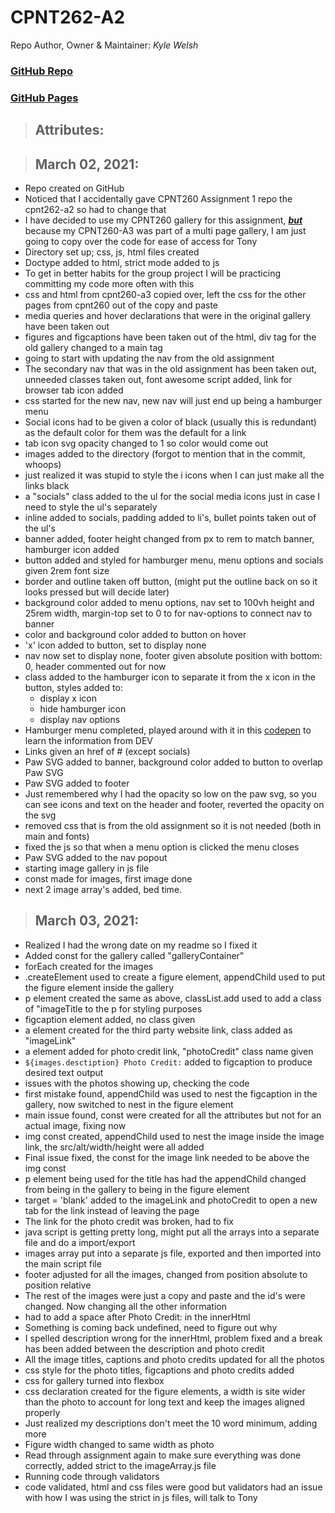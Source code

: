 # CPNT262-A2

Repo Author, Owner & Maintainer: <em>Kyle Welsh</em>

### [GitHub Repo](https://github.com/Kylewwelsh/cpnt262-a2)

### [GitHub Pages](https://kylewwelsh.github.io/cpnt262-a2/)

> ## Attributes:

> ## March 02, 2021:
- Repo created on GitHub
- Noticed that I accidentally gave CPNT260 Assignment 1 repo the cpnt262-a2 so had to change that
- I have decided to use my CPNT260 gallery for this assignment, <strong><em><u>but</u></em></strong> because my CPNT260-A3 was part of a multi page gallery, I am just going to copy over the code for ease of access for Tony
- Directory set up; css, js, html files created
- Doctype added to html, strict mode added to js
- To get in better habits for the group project I will be practicing committing my code more often with this
- css and html from cpnt260-a3 copied over, left the css for the other pages from cpnt260 out of the copy and paste
- media queries and hover declarations that were in the original gallery have been taken out
- figures and figcaptions have been taken out of the html, div tag for the old gallery changed to a main tag
- going to start with updating the nav from the old assignment
- The secondary nav that was in the old assignment has been taken out, unneeded classes taken out, font awesome script added, link for browser tab icon added
- css started for the new nav, new nav will just end up being a hamburger menu
- Social icons had to be given a color of black (usually this is redundant) as the default color for them was the default for a link
- tab icon svg opacity changed to 1 so color would come out
- images added to the directory (forgot to mention that in the commit, whoops)
- just realized it was stupid to style the i icons when I can just make all the links black
- a "socials" class added to the ul for the social media icons just in case I need to style the ul's separately
- inline added to socials, padding added to li's, bullet points taken out of the ul's
- banner added, footer height changed from px to rem to match banner, hamburger icon added
- button added and styled for hamburger menu, menu options and socials given 2rem font size
- border and outline taken off button, (might put the outline back on so it looks pressed but will decide later)
- background color added to menu options, nav set to 100vh height and 25rem width, margin-top set to 0 to for nav-options to connect nav to banner
- color and background color added to button on hover
- 'x' icon added to button, set to display none
- nav now set to display none, footer given absolute position with bottom: 0, header commented out for now
- class added to the hamburger icon to separate it from the x icon in the button, styles added to:
  - display x icon
  - hide hamburger icon
  - display nav options
- Hamburger menu completed, played around with it in this [codepen](https://codepen.io/kylewwelsh/full/yLVEYOK) to learn the information from DEV
- Links given an href of # (except socials)
- Paw SVG added to banner, background color added to button to overlap Paw SVG
- Paw SVG added to footer
- Just remembered why I had the opacity so low on the paw svg, so you can see icons and text on the header and footer, reverted the opacity on the svg
- removed css that is from the old assignment so it is not needed (both in main and fonts)
- fixed the js so that when a menu option is clicked the menu closes
- Paw SVG added to the nav popout
- starting image gallery in js file
- const made for images, first image done
- next 2 image array's added, bed time.
>## March 03, 2021:
- Realized I had the wrong date on my readme so I fixed it
- Added const for the gallery called "galleryContainer"
- forEach created for the images
- .createElement used to create a figure element, appendChild used to put the figure element inside the gallery
- p element created the same as above, classList.add used to add a class of "imageTitle to the p for styling purposes
- figcaption element added, no class given
- a element created for the third party website link, class added as "imageLink"
- a element added for photo credit link, "photoCredit" class name given
- `${images.desctiption} Photo Credit:` added to figcaption to produce desired text output
- issues with the photos showing up, checking the code
- first mistake found, appendChild was used to nest the figcaption in the gallery, now switched to nest in the figure element
- main issue found, const were created for all the attributes but not for an actual image, fixing now
- img const created, appendChild used to nest the image inside the image link, the src/alt/width/height were all added
- Final issue fixed, the const for the image link needed to be above the img const
- p element being used for the title has had the appendChild changed from being in the gallery to being in the figure element
- target = 'blank' added to the imageLink and photoCredit to open a new tab for the link instead of leaving the page
- The link for the photo credit was broken, had to fix
- java script is getting pretty long, might put all the arrays into a separate file and do a import/export
- images array put into a separate js file, exported and then imported into the main script file
- footer adjusted for all the images, changed from position absolute to position relative
- The rest of the images were just a copy and paste and the id's were changed. Now changing all the other information
- had to add a space after Photo Credit: in the innerHtml
- Something is coming back undefined, need to figure out why
- I spelled description wrong for the innerHtml, problem fixed and a break has been added between the description and photo credit
- All the image titles, captions and photo credits updated for all the photos
- css style for the photo titles, figcaptions and photo credits added
- css for gallery turned into flexbox
- css declaration created for the figure elements, a width is site wider than the photo to account for long text and keep the images aligned properly
- Just realized my descriptions don't meet the 10 word minimum, adding more
- Figure width changed to same width as photo
- Read through assignment again to make sure everything was done correctly, added strict to the imageArray.js file
- Running code through validators
- code validated, html and css files were good but validators had an issue with how I was using the strict in js files, will talk to Tony